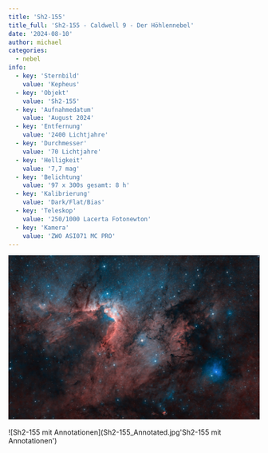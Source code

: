 ```yaml
---
title: 'Sh2-155'
title_full: 'Sh2-155 - Caldwell 9 - Der Höhlennebel'
date: '2024-08-10'
author: michael
categories:
  - nebel
info:
  - key: 'Sternbild'
    value: 'Kepheus'
  - key: 'Objekt'
    value: 'Sh2-155'
  - key: 'Aufnahmedatum'
    value: 'August 2024'
  - key: 'Entfernung'
    value: '2400 Lichtjahre'
  - key: 'Durchmesser'
    value: '70 Lichtjahre'
  - key: 'Helligkeit'
    value: '7,7 mag'
  - key: 'Belichtung'
    value: '97 x 300s gesamt: 8 h'
  - key: 'Kalibrierung'
    value: 'Dark/Flat/Bias'
  - key: 'Teleskop'
    value: '250/1000 Lacerta Fotonewton'
  - key: 'Kamera'
    value: 'ZWO ASI071 MC PRO'
---
```


![Sh2-155](header.jpg 'Sh2-155')

![Sh2-155 mit Annotationen](Sh2-155_Annotated.jpg'Sh2-155 mit Annotationen')
